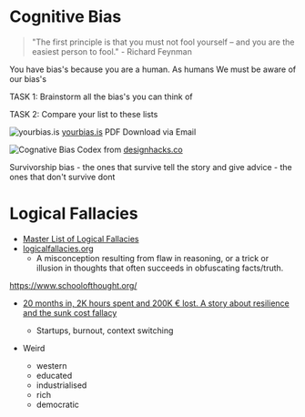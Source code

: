 Cognitive Bias
==============

> "The first principle is that you must not fool yourself – and you are the easiest person to fool." - Richard Feynman

You have bias's because you are a human.
As humans We must be aware of our bias's

TASK 1: Brainstorm all the bias's you can think of

TASK 2: Compare your list to these lists

![yourbias.is](https://cdn.shopify.com/s/files/1/0318/1808/8492/products/CognitiveBiases_HighRes_1800x1800.jpg) 
[yourbias.is](https://yourbias.is/) PDF Download via Email

![Cognative Bias Codex](https://upload.wikimedia.org/wikipedia/commons/6/65/Cognitive_bias_codex_en.svg) 
from [designhacks.co](https://designhacks.co/)

Survivorship bias - the ones that survive tell the story and give advice - the ones that don't survive dont

Logical Fallacies
=================

* [Master List of Logical Fallacies](http://utminers.utep.edu/omwilliamson/ENGL1311/fallacies.htm)
* [logicalfallacies.org](https://www.logicalfallacies.org/)
    * A misconception resulting from flaw in reasoning, or a trick or illusion in thoughts that often succeeds in obfuscating facts/truth.

https://www.schoolofthought.org/


* [20 months in, 2K hours spent and 200K € lost. A story about resilience and the sunk cost fallacy](https://dsebastien.medium.com/20-months-in-2k-hours-spent-and-200k-lost-a-story-about-resilience-and-the-sunk-cost-fallacy-69fd4f61ef59)
    * Startups, burnout, context switching


* Weird
    * western
    * educated
    * industrialised
    * rich
    * democratic
    